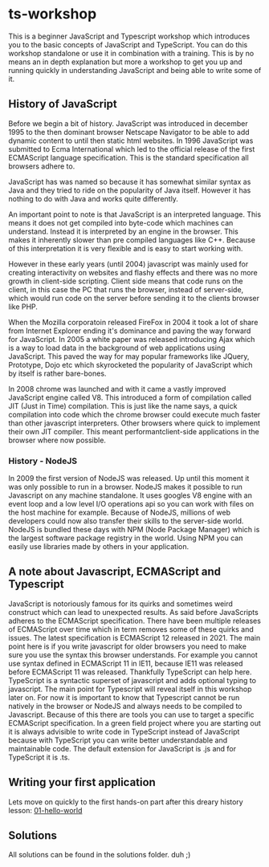 # ts-workshop
This is a beginner JavaScript and Typescript workshop which introduces you to the basic concepts of JavaScript and TypeScript. You can do this workshop standalone or use it in combination with a training. This is by no means an in depth explanation but more a workshop to get you up and running quickly in understanding JavaScript and being able to write some of it.

## History of JavaScript
Before we begin a bit of history. JavaScript was introduced in december 1995 to the then dominant browser Netscape Navigator to be able to add dynamic content to until then static html websites. In 1996 JavaScript was submitted to Ecma International which led to the official release of the first ECMAScript language specification. This is the standard specification all browsers adhere to.

JavaScript has was named so because it has somewhat similar syntax as Java and they tried to ride on the popularity of Java itself. However it has nothing to do with Java and works quite differently. 

An important point to note is that JavaScript is an interpreted language. This means it does not get compiled into byte-code which machines can understand. Instead it is interpreted by an engine in the browser. This makes it inherently slower than pre compiled languages like C++. Because of this interpretation it is very flexible and is easy to start working with. 

However in these early years (until 2004) javascript was mainly used for creating interactivity on websites and flashy effects and there was no more growth in client-side scripting. Client side means that code runs on the client, in this case the PC that runs the browser, instead of server-side, which would run code on the server before sending it to the clients browser like PHP.

When the Mozilla corporatoin released FireFox in 2004 it took a lot of share from Internet Explorer ending it's dominance and paving the way forward for JavaScript. In 2005 a white paper was released introducing Ajax which is a way to load data in the background of web applications using JavaScript. This paved the way for may popular frameworks like JQuery, Prototype, Dojo etc which skyrocketed the popularity of JavaScript which by itself is rather bare-bones.

In 2008 chrome was launched and with it came a vastly improved JavaScript engine called V8. This introduced a form of compilation called JIT (Just in Time) compilation. This is just like the name says, a quick compilation into code which the chrome browser could execute much faster than other javascript interpreters. Other browsers where quick to implement their own JIT compiler. This meant performantclient-side applications in the browser where now possible. 

### History - NodeJS
In 2009 the first version of NodeJS was released. Up until this moment it was only possible to run in a browser. NodeJS makes it possible to run Javascript on any machine standalone. It uses googles V8 engine with an event loop and a low level I/O operations api so you can work with files on the host machine for example. Because of NodeJS, millions of web developers could now also transfer their skills to the server-side world. NodeJS is bundled these days with NPM (Node Package Manager) which is the largest software package registry in the world. Using NPM you can easily use libraries made by others in your application.

## A note about Javascript, ECMAScript and Typescript
JavaScript is notoriously famous for its quirks and sometimes weird construct which can lead to unexpected results. As said before JavaScripts adheres to the ECMAScript specification. There have been multiple releases of ECMAScript over time which in term removes some of these quirks and issues. The latest specification is ECMAScript 12 released in 2021. The main point here is if you write javascript for older browsers you need to make sure you use the syntax this browser understands. For example you cannot use syntax defined in ECMAScript 11 in IE11, because IE11 was released before ECMAScript 11 was released. Thankfully TypeScript can help here. TypeScript is a syntactic superset of javascript and adds optional typing to javascript. The main point for Typescript will reveal itself in this workshop later on. For now it is important to know that Typescript cannot be run natively in the browser or NodeJS and always needs to be compiled to Javascript. Because of this there are tools you can use to target a specific ECMAScript specification. In a green field project where you are starting out it is always advisible to write code in TypeScript instead of JavaScript because with TypeScript you can write better understandable and maintainable code. The default extension for JavaScript is .js and for TypeScript it is .ts.

## Writing your first application
Lets move on quickly to the first hands-on part after this dreary history lesson: [01-hello-world](01-hello-world/README.md)

## Solutions
All solutions can be found in the solutions folder. duh ;)
